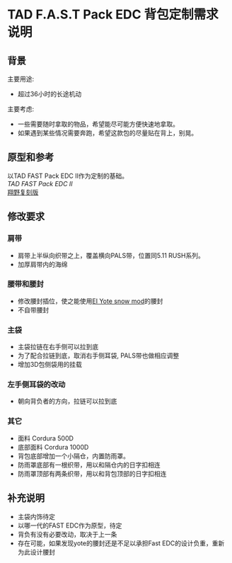 TAD F.A.S.T Pack EDC 背包定制需求说明
============================================

背景
----
主要用途:
* 超过36小时的长途机动

主要考虑:
* 一些需要随时拿取的物品，希望能尽可能方便快速地拿取。
* 如果遇到某些情况需要奔跑，希望这款包的尽量贴在背上，别晃。


原型和参考
-----------
以TAD FAST Pack EDC II作为定制的基础。  
_TAD FAST Pack EDC II_  
[翔野复刻版](http://item.taobao.com/item.htm?id=19194239292)

修改要求
--------
### 肩带
* 肩带上半纵向织带之上，覆盖横向PALS带，位置同5.11 RUSH系列。
* 加厚肩带内的海绵

### 腰带和腰封
* 修改腰封插位，使之能使用[EI Yote snow mod](https://github.com/snow/custom_equipment_specs/blob/master/EI_yote-snow_mod.md)的腰封
* 不自带腰封

### 主袋
* 主袋拉链在右手侧可以拉到底
* 为了配合拉链到底，取消右手侧耳袋, PALS带也做相应调整
* 增加3D包侧袋用的挂载

### 左手侧耳袋的改动
* 朝向背负者的方向，拉链可以拉到底

### 其它
* 面料 Cordura 500D
* 底部面料 Cordura 1000D
* 背包底部增加一个小隔仓，内置防雨罩。
* 防雨罩底部有一根织带，用以和隔仓内的日字扣相连
* 防雨罩顶部有两条织带，用以和背包顶部的日字扣相连

补充说明
---------
* 主袋内饰待定
* 以哪一代的FAST EDC作为原型，待定
* 背负有没有必要改动，取决于上一条
* 存在可能，如果发现yote的腰封还是不足以承担Fast EDC的设计负重，重新为此设计腰封
